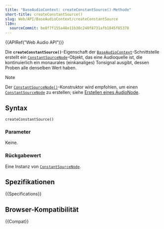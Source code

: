 ```yaml
---
title: "BaseAudioContext: createConstantSource()-Methode"
short-title: createConstantSource()
slug: Web/API/BaseAudioContext/createConstantSource
l10n:
  sourceCommit: be8f7f155a48e11b30c240f8731afb1845f85378
---
```


{{APIRef("Web Audio API")}}

Die **`createConstantSource()`**-Eigenschaft der [`BaseAudioContext`](/de/docs/Web/API/BaseAudioContext)-Schnittstelle erstellt ein [`ConstantSourceNode`](/de/docs/Web/API/ConstantSourceNode)-Objekt, das eine Audioquelle ist, die kontinuierlich ein monaurales (einkanaliges) Tonsignal ausgibt, dessen Proben alle denselben Wert haben.

> [!NOTE]
> Der [`ConstantSourceNode()`](/de/docs/Web/API/ConstantSourceNode/ConstantSourceNode)-Konstruktor wird empfohlen, um einen [`ConstantSourceNode`](/de/docs/Web/API/ConstantSourceNode) zu erstellen; siehe [Erstellen eines AudioNode](/de/docs/Web/API/AudioNode#creating_an_audionode).

## Syntax

```js-nolint
createConstantSource()
```

### Parameter

Keine.

### Rückgabewert

Eine Instanz von [`ConstantSourceNode`](/de/docs/Web/API/ConstantSourceNode).

## Spezifikationen

{{Specifications}}

## Browser-Kompatibilität

{{Compat}}
